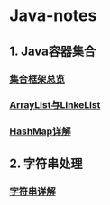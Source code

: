 # Java-notes
## 1. Java容器集合

### [集合框架总览](./Collection-Framework-notes/Java集合框架总览.md)

### [ArrayList与LinkeList](./Collection-Framework-notes/List详解.md)

### [HashMap详解](./Collection-Framework-notes/HashMap笔记.md)

## 2. 字符串处理

### [字符串详解](./String-notes/字符串笔记.md)